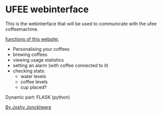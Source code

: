 # UFEE webinterface

This is the webinterface that will be used to communicate with the ufee coffeemachine.

<u>functions of this website:</u>
* Personalising your coffees
* brewing coffees
* viewing usage statistics
* setting an alarm (with coffee connected to it)
* checking stats:
    * water levels
    * coffee levels
    * cup placed?

Dynamic part: FLASK (python)

<u>By Joshy Jonckheere</u>
